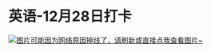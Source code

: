 # 英语-12月28日打卡

[![图片可能因为网络原因掉线了，请刷新或直接点我查看图片~](https://cdn.jsdelivr.net/gh/ylsislove/image-home/test/20201229005022.jpg)](https://cdn.jsdelivr.net/gh/ylsislove/image-home/test/20201229005022.jpg)
